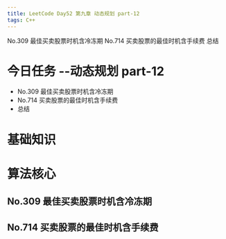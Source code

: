 ```yaml
---
title: LeetCode Day52 第九章 动态规划 part-12
tags: C++
---
```

No.309 最佳买卖股票时机含冷冻期
No.714 买卖股票的最佳时机含手续费
总结
<!--more-->

# 今日任务 --动态规划 part-12
- No.309 最佳买卖股票时机含冷冻期
- No.714 买卖股票的最佳时机含手续费
- 总结

# 基础知识

# 算法核心
## No.309 最佳买卖股票时机含冷冻期
## No.714 买卖股票的最佳时机含手续费
